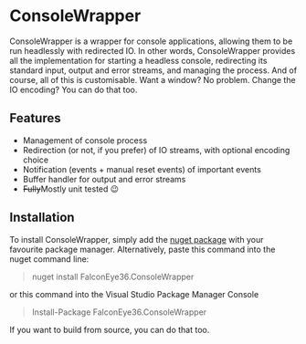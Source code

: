 # ConsoleWrapper
ConsoleWrapper is a wrapper for console applications, allowing them to be run headlessly with redirected IO. In other words, ConsoleWrapper provides all the implementation for starting a headless console, redirecting its standard input, output and error streams, and managing the process. And of course, all of this is customisable. Want a window? No problem. Change the IO encoding? You can do that too.

## Features
* Management of console process
* Redirection (or not, if you prefer) of IO streams, with optional encoding choice
* Notification (events + manual reset events) of important events
* Buffer handler for output and error streams
* ~~Fully~~Mostly unit tested :wink:

## Installation
To install ConsoleWrapper, simply add the [nuget package](https://www.nuget.org/packages/FalconEye36.ConsoleWrapper) with your favourite package manager. Alternatively, paste this command into the nuget command line:

> nuget install FalconEye36.ConsoleWrapper

or this command into the Visual Studio Package Manager Console

> Install-Package FalconEye36.ConsoleWrapper

If you want to build from source, you can do that too.
